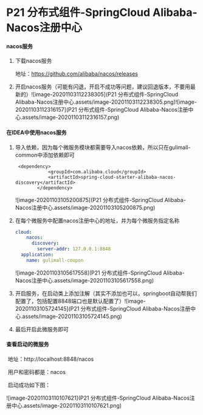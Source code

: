# P21 分布式组件-SpringCloud Alibaba-Nacos注册中心

#### nacos服务

1. 下载nacos服务

   地址：https://github.com/alibaba/nacos/releases

   

2. 开启nacos服务（可能有闪退，开启不成功等问题，建议回退版本，不要用最新的）![image-20201103112238305](P21 分布式组件-SpringCloud Alibaba-Nacos注册中心.assets/image-20201103112238305.png)![image-20201103112316157](P21 分布式组件-SpringCloud Alibaba-Nacos注册中心.assets/image-20201103112316157.png)

#### 在IDEA中使用nacos服务

1. 导入依赖，因为每个微服务模块都需要导入nacos依赖，所以只在gulimall-common中添加依赖即可

   ```pom
    <dependency>
               <groupId>com.alibaba.cloud</groupId>
               <artifactId>spring-cloud-starter-alibaba-nacos-discovery</artifactId>
           </dependency>
   ```

   ![image-20201103105200875](P21 分布式组件-SpringCloud Alibaba-Nacos注册中心.assets/image-20201103105200875.png)

2. 在每个微服务中配置nacos注册中心的地址，并为每个微服务指定名称

   ```yaml
   cloud:
       nacos:
         discovery:
           server-addr: 127.0.0.1:8848
     application:
       name: gulimall-coupon
   ```

   ![image-20201103105617558](P21 分布式组件-SpringCloud Alibaba-Nacos注册中心.assets/image-20201103105617558.png)

3. 开启服务，在启动类上添加注解（其实不添加也可以，springboot自动帮我们配置了，包括配置8848端口也是默认配置了）![image-20201103105724145](P21 分布式组件-SpringCloud Alibaba-Nacos注册中心.assets/image-20201103105724145.png)

4. 最后开启此微服务即可

#### 查看启动的微服务

​	地址：http://localhost:8848/nacos

​	用户和密码都是：nacos

​	启动成功如下图：

![image-20201103110107621](P21 分布式组件-SpringCloud Alibaba-Nacos注册中心.assets/image-20201103110107621.png)